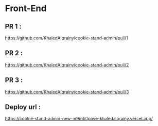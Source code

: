 # Front-End

## PR 1 :

https://github.com/KhaledAlqrainy/cookie-stand-admin/pull/1

## PR 2 :

https://github.com/KhaledAlqrainy/cookie-stand-admin/pull/2

## PR 3 :

https://github.com/KhaledAlqrainy/cookie-stand-admin/pull/3

## Deploy url :

https://cookie-stand-admin-new-m9mb0pove-khaledalqrainy.vercel.app/


